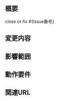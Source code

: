 <!-- 必ずしもすべての項目を埋めなくてよい -->

## 概要

<!--
  - 変更の目的を説明する
  - プルリクエストを送るにあたった経緯も必要であれば説明する
  - このプルリクエストでは行わないことを書く。対応しない項目に関しての指摘が入らないようにするため
  - 対応するIssueがあるならそのIssue番号を書く
 -->

close or fix #{Issue番号}

## 変更内容

<!--
  - どのような変更を行ったか、箇条書きでよいので書く。ビューの変更がある場合はスクリーンショットによる比較などがあるとわかりやすい
  - 最終的に、マージすることで期待できる結果を記載する
-->

## 影響範囲

<!--
  - 修正箇所の影響範囲などを記入することでデバッグ項目の漏れなどを減らすため
  - e.g. この関数を変更したのでこの機能にも影響があるなど
-->

## 動作要件

<!-- e.g. 動作に必要な環境変数、依存関係、DBの更新など -->

## 関連URL
<!-- 参考にしたサイトの記事（e.g. スタックオーバーフロー）のリンクがあれば記載する -->
